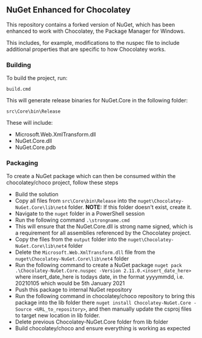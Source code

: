 ## NuGet Enhanced for Chocolatey

This repository contains a forked version of NuGet, which has been enhanced to work with Chocolatey, the Package Manager for Windows.

This includes, for example, modifications to the nuspec file to include additional properties that are specific to how Chocolatey works.

### Building

To build the project, run:

```
build.cmd
```

This will generate release binaries for NuGet.Core in the following folder:

```
src\Core\bin\Release
```

These will include:

* Microsoft.Web.XmlTransform.dll
* NuGet.Core.dll
* NuGet.Core.pdb

### Packaging

To create a NuGet package which can then be consumed within the chocolatey/choco project, follow these steps

* Build the solution
* Copy all files from `src\Core\bin\Release` into the `nuget\Chocolatey-NuGet.Core\lib\net4` folder.  **NOTE:** If this folder doesn't exist, create it.
* Navigate to the `nuget` folder in a PowerShell session
* Run the following command `.\strongname.cmd`
* This will ensure that the NuGet.Core.dll is strong name signed, which is a requirement for all assemblies referenced by the Chocolatey project.
* Copy the files from the `output` folder into the `nuget\Chocolatey-NuGet.Core\lib\net4` folder
* Delete the `Microsoft.Web.XmlTransform.dll` file from the `nuget\Chocolatey-NuGet.Core\lib\net4` folder
* Run the following command to create a NuGet package `nuget pack .\Chocolatey-NuGet.Core.nuspec -Version 2.11.0.<insert_date_here>` where insert_date_here is todays date, in the format yyyymmdd, i.e. 20210105 which would be 5th January 2021
* Push this package to internal NuGet repository
* Run the following command in chocolatey/choco repository to bring this package into the lib folder there `nuget install Chocolatey-NuGet.Core -Source <URL_to_repository>`, and then manually update the csproj files to target new location in lib folder.
* Delete previous Chocolatey-NuGet.Core folder from lib folder
* Build chocolatey/choco and ensure everything is working as expected